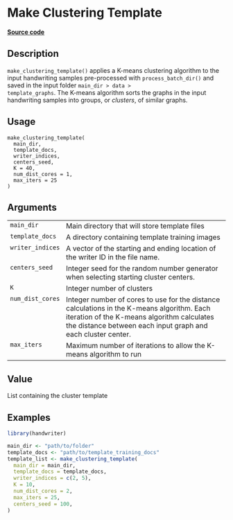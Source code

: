 

# Make Clustering Template

[**Source code**](https://github.com/CSAFE-ISU/handwriter/tree/176-automatic-documentation/R/#L)

## Description

<code>make_clustering_template()</code> applies a K-means clustering
algorithm to the input handwriting samples pre-processed with
<code>process_batch_dir()</code> and saved in the input folder
<code style="white-space: pre;">main_dir \> data \>
template_graphs</code>. The K-means algorithm sorts the graphs in the
input handwriting samples into groups, or <em>clusters</em>, of similar
graphs.

## Usage

<pre><code class='language-R'>make_clustering_template(
  main_dir,
  template_docs,
  writer_indices,
  centers_seed,
  K = 40,
  num_dist_cores = 1,
  max_iters = 25
)
</code></pre>

## Arguments

<table>
<tr>
<td style="white-space: nowrap; font-family: monospace; vertical-align: top">
<code id="main_dir">main_dir</code>
</td>
<td>
Main directory that will store template files
</td>
</tr>
<tr>
<td style="white-space: nowrap; font-family: monospace; vertical-align: top">
<code id="template_docs">template_docs</code>
</td>
<td>
A directory containing template training images
</td>
</tr>
<tr>
<td style="white-space: nowrap; font-family: monospace; vertical-align: top">
<code id="writer_indices">writer_indices</code>
</td>
<td>
A vector of the starting and ending location of the writer ID in the
file name.
</td>
</tr>
<tr>
<td style="white-space: nowrap; font-family: monospace; vertical-align: top">
<code id="centers_seed">centers_seed</code>
</td>
<td>
Integer seed for the random number generator when selecting starting
cluster centers.
</td>
</tr>
<tr>
<td style="white-space: nowrap; font-family: monospace; vertical-align: top">
<code id="K">K</code>
</td>
<td>
Integer number of clusters
</td>
</tr>
<tr>
<td style="white-space: nowrap; font-family: monospace; vertical-align: top">
<code id="num_dist_cores">num_dist_cores</code>
</td>
<td>
Integer number of cores to use for the distance calculations in the
K-means algorithm. Each iteration of the K-means algorithm calculates
the distance between each input graph and each cluster center.
</td>
</tr>
<tr>
<td style="white-space: nowrap; font-family: monospace; vertical-align: top">
<code id="max_iters">max_iters</code>
</td>
<td>
Maximum number of iterations to allow the K-means algorithm to run
</td>
</tr>
</table>

## Value

List containing the cluster template

## Examples

``` r
library(handwriter)

main_dir <- "path/to/folder"
template_docs <- "path/to/template_training_docs"
template_list <- make_clustering_template(
  main_dir = main_dir,
  template_docs = template_docs,
  writer_indices = c(2, 5),
  K = 10,
  num_dist_cores = 2,
  max_iters = 25,
  centers_seed = 100,
)
```
